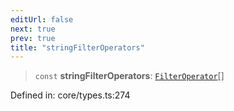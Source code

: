 ```yaml
---
editUrl: false
next: true
prev: true
title: "stringFilterOperators"
---
```


> `const` **stringFilterOperators**: [`FilterOperator`](/api/type-aliases/filteroperator/)[]

Defined in: core/types.ts:274
